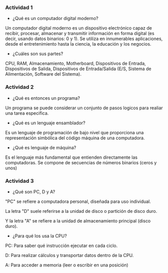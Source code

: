 ### Actividad 1

* ¿Qué es un computador digital moderno?

Un computador digital moderno es un dispositivo electrónico capaz de recibir, procesar, almacenar y transmitir información en forma digital (es decir, usando datos binarios: 0 y 1). Se utiliza en innumerables aplicaciones, desde el entretenimiento hasta la ciencia, la educación y los negocios.

* ¿Cuáles son sus partes?

CPU, RAM, Almacenamiento, Motherboard, Dispositivos de Entrada, Dispositivos de Salida, Dispositivos de Entrada/Salida (E/S, Sistema de Alimentación, Software del Sistema).
 
### Actividad 2

* ¿Qué es entonces un programa?

Un programa se puede considerar un conjunto de pasos logicos para realiar una tarea especifica.

* ¿Qué es un lenguaje ensamblador?

 Es un lenguaje de programación de bajo nivel que proporciona una representación simbólica del código máquina de una computadora.

* ¿Qué es lenguaje de máquina?

Es el lenguaje más fundamental que entienden directamente las computadoras. Se compone de secuencias de números binarios (ceros y unos)

### Actividad 3

* ¿Qué son PC, D y A?

"PC" se refiere a computadora personal, diseñada para uso individual. 

La letra "D" suele referirse a la unidad de disco o partición de disco duro.

Y la letra "A" se refiere a la unidad de almacenamiento principal (disco duro).

* ¿Para qué los usa la CPU?

PC: Para saber qué instrucción ejecutar en cada ciclo.

D: Para realizar cálculos y transportar datos dentro de la CPU.

A: Para acceder a memoria (leer o escribir en una posición)